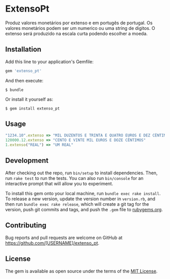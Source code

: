 # ExtensoPt

Produz valores monetários por extenso e em portugês de portugal. Os valores monetários podem ser um numerico ou uma string de digitos. O extenso será produzido na escala curta podendo escolher a moeda.
 
## Installation

Add this line to your application's Gemfile:

```ruby
gem 'extenso_pt'
```

And then execute:

    $ bundle

Or install it yourself as:

    $ gem install extenso_pt

## Usage

```ruby
"1234.10".extenso => "MIL DUZENTOS E TRINTA E QUATRO EUROS E DEZ CÊNTIMOS"
120000.12.extenso => "CENTO E VINTE MIL EUROS E DOZE CÊNTIMOS"
1.extenso("REAL") => "UM REAL"
```

## Development

After checking out the repo, run `bin/setup` to install dependencies. Then, run `rake test` to run the tests. You can also run `bin/console` for an interactive prompt that will allow you to experiment.

To install this gem onto your local machine, run `bundle exec rake install`. To release a new version, update the version number in `version.rb`, and then run `bundle exec rake release`, which will create a git tag for the version, push git commits and tags, and push the `.gem` file to [rubygems.org](https://rubygems.org).

## Contributing

Bug reports and pull requests are welcome on GitHub at https://github.com/[USERNAME]/extenso_pt.

## License

The gem is available as open source under the terms of the [MIT License](https://opensource.org/licenses/MIT).
